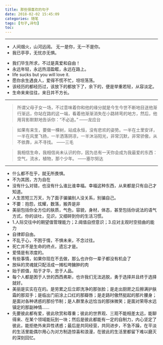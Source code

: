 ```yaml
---
title: 那些很喜欢的句子
date: 2018-02-02 15:45:09
categories: 随笔
tags: [句子,诗句]
toc:
---
```


----------------------
* 人间烟火，山河远阔。 无一是你，无一不是你。
* 我已亭亭，无忧亦无惧。
<!--more-->
* 我们毕生所求，不过是真爱和自由！
* 永远年轻，永远热泪盈眶，永远在路上。
* life sucks but you will love it.
* 愿你余生遇良人，爱得不慌不忙，坦坦荡荡。
* 该经历的都经历过，该放下的都放下了，余下的，便是举重若轻，从容淡定。
* 生命来来往往，来日并不方长。

----------------------
> 所谓父母子女一场，不过意味着你和他的缘分就是今生今世不断地目送他渐行渐远，你站在路的这一端，看着他渐渐消失在小路转弯的地方，然后，他用背影默默地告诉你：“不必追。”        ——龙应台
 
> 如果有来生，要做一棵树，站成永恒，没有悲欢的姿势。一半在土里安详，一半在风里飞扬，一半洒落阴凉，一半沐浴阳光，非常沉默，非常骄傲，从不依靠，从不寻找。     ——三毛
 
> 我相信生命，我相信尚未认识的你，因为总有一天你会成为我最爱的东西：空气，流水，植物，那个少年。     ——塞尔努达

----------------------
* 什么都不在乎，就无所畏惧。
* 不为其困，方为自在
* 没有什么对错，也没有什么谁比谁幸福。幸福这种东西，从来都是只有自己才知道。
* 人生苦短三万天，为了面子骗骗别人没关系，别骗自己。
* 不要：抱怨，炫耀，数落，搬弄是非
* 美丽包括你全方位的肤质，气色，容貌，身材，体态，甚至包括你说法的语气方式，你的谈吐，见识，又细碎到你的生活习惯。
* 1.人际交往中的期望值管理能力；2.阈值自控意识；3.应对主观时空扭曲的能力
* 自律即自由。
* 不乱于心，不困于情，不惧未来，不念过往。
* 死亡并不是生命的终点，遗忘才是。
* 爱情是有浓度的。
* 有些事情，如果你现在不去做，那么也许你一辈子都没有机会了
* 放纵的灵魂就只配活成一摊松垮臃肿的肉
* 始于颜值，陷于才华，忠于人品。
* 每个人都是困于人世的西西弗斯，也许我们无法逃脱，勇于选择并且终于选择就好。
* 美丽是实实在在的。是劳累之后立即洗净的那张脸；是走出厨房之后擦满护肤霜的那双手；是临出门前涂上口红的那瓣唇；是走路时傲然挺起的那片腰身；是面对各种诱惑的那份节制；是人群里永远恰当的那抹微笑；是面对荣辱水远镇定的那副神情……
* 先要彼此都有爱，彼此欣赏和尊重；彼此的世界观、三观不能相差太远，能聊得来、在某个领域能玩到一块；然后是彼此都能有一定的自制力，内心坚定了彼此，能拒绝外来异性诱惑；最后是共同经营，共同进步，不急不躁，在平淡的生活里能偶尔用心为对方制造惊喜和浪漫，在彼此的生活里都留下难以磨灭的深刻回忆。

